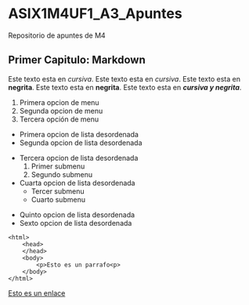 # ASIX1M4UF1_A3_Apuntes

Repositorio de apuntes de M4

## Primer Capitulo: Markdown

Este texto esta en *cursiva*.
Este texto esta en _cursiva_.
Este texto esta en **negrita**.
Este texto esta en __negrita__.
Este texto esta en **_cursiva y negrita_**.


1. Primera opcion de menu
2. Segunda opcion de menu
3. Tercera opción de menu

* Primera opcion de lista desordenada
* Segunda opcion de lista desordenada
- Tercera opcion de lista desordenada
    1. Primer submenu
    2. Segundo submenu
- Cuarta opcion de lista desordenada
    * Tercer submenu
    * Cuarto submenu
+ Quinto opcion de lista desordenada
+ Sexto opcion de lista desordenada

```
<html>
    <head>
    </head>
    <body>
        <p>Esto es un parrafo<p>
    </body>
</html>
```
[Esto es un enlace](http://joan23.fje.edu "enlace a la web del cole")